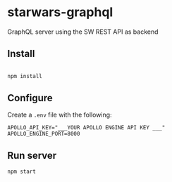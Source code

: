 # starwars-graphql

GraphQL server using the SW REST API as backend

## Install

```bash

npm install

```

## Configure

Create a `.env` file with the following:

```
APOLLO_API_KEY="___YOUR APOLLO ENGINE API KEY ___"
APOLLO_ENGINE_PORT=8000
```

## Run server

```bash
npm start
```